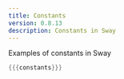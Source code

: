 ```yaml
---
title: Constants
version: 0.8.13
description: Constants in Sway
---
```


Examples of constants in Sway

```rust
{{{constants}}}
```
